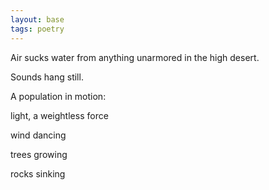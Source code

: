```yaml
---
layout: base
tags: poetry
---
```


Air sucks water from anything unarmored in the high desert.

Sounds hang still.

A population in motion:

light, a weightless force

wind dancing

trees growing

rocks sinking